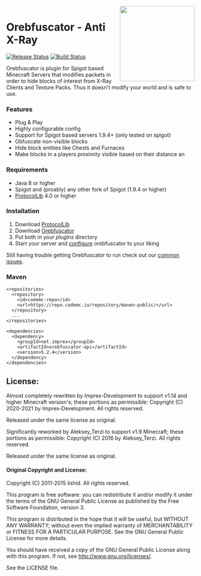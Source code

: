 
<img align="right" src="https://user-images.githubusercontent.com/8127996/90168671-bb49c780-dd9d-11ea-989d-479f8c1f3ea3.png" height="200" width="200">

# Orebfuscator - Anti X-Ray
[![Release Status](https://github.com/Imprex-Development/Orebfuscator/workflows/Releases/badge.svg)](https://github.com/Imprex-Development/Orebfuscator/releases/latest) [![Build Status](https://github.com/Imprex-Development/Orebfuscator/workflows/Build/badge.svg)](https://github.com/Imprex-Development/Orebfuscator/actions?query=workflow%3ABuild)

Orebfuscator is plugin for Spigot based Minecraft Servers that modifies packets in order to hide blocks of interest from X-Ray Clients and Texture Packs. Thus it doesn't modify your world and is safe to use.

### Features
* Plug & Play
* Highly configurable config
* Support for Spigot based servers 1.9.4+ (only tested on spigot)
* Obfuscate non-visible blocks
* Hide block entities like Chests and Furnaces
* Make blocks in a players proximity visible based on their distance an

### Requirements
- Java 8 or higher
- Spigot and (proably) any other fork of Spigot (1.9.4 or higher)
- [ProtocolLib](https://www.spigotmc.org/resources/protocollib.1997) 4.0 or higher

### Installation
1. Download [ProtocolLib](https://github.com/dmulloy2/ProtocolLib/releases)
2. Download [Orebfuscator](https://github.com/Imprex-Development/Orebfuscator/releases)
3. Put both in your *plugins* directory
4. Start your server and [configure](https://github.com/Imprex-Development/Orebfuscator/wiki/Config) orebfuscator to your liking

Still having trouble getting Orebfuscator to run check out our [common issues](https://github.com/Imprex-Development/Orebfuscator/wiki/Common-Issues).

### Maven
```maven
<repositories>
  <repository>
    <id>codemc-repo</id>
    <url>https://repo.codemc.io/repository/maven-public/</url>
  </repository>
  ...
</repositories>

<dependencies>
  <dependency>
    <groupId>net.imprex</groupId>
    <artifactId>orebfuscator-api</artifactId>
    <version>5.2.4</version>
  </dependency>
</dependencies>
```

## License:

Almost completely rewritten by Imprex-Development to support v1.14 and higher Minecraft version's; these portions as permissible:
Copyright (C) 2020-2021 by Imprex-Development. All rights reserved.

Released under the same license as original.

Significantly reworked by Aleksey_Terzi to support v1.9 Minecraft; these portions as permissible:
Copyright (C) 2016 by Aleksey_Terzi. All rights reserved.

Released under the same license as original.

#### Original Copyright and License:

Copyright (C) 2011-2015 lishid.  All rights reserved.

This program is free software: you can redistribute it and/or modify
it under the terms of the GNU General Public License as published by
the Free Software Foundation,  version 3.

This program is distributed in the hope that it will be useful,
but WITHOUT ANY WARRANTY; without even the implied warranty of
MERCHANTABILITY or FITNESS FOR A PARTICULAR PURPOSE.  See the
GNU General Public License for more details.

You should have received a copy of the GNU General Public License
along with this program. If not, see <http://www.gnu.org/licenses/>.

See the LICENSE file.
